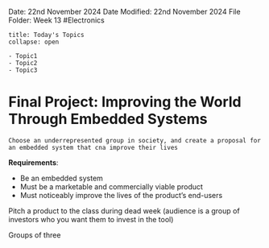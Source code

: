 Date: 22nd November 2024
Date Modified: 22nd November 2024
File Folder: Week 13
#Electronics

```ad-abstract
title: Today's Topics
collapse: open

- Topic1
- Topic2
- Topic3

```

# Final Project: Improving the World Through Embedded Systems

```ad-summary
Choose an underrepresented group in society, and create a proposal for an embedded system that cna improve their lives
```

**Requirements**:
- Be an embedded system
- Must be a marketable and commercially viable product
- Must noticeably improve the lives of the product’s end-users

Pitch a product to the class during dead week (audience is a group of investors who you want them to invest in the tool)

Groups of three